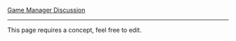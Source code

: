 [Game Manager Discussion](https://github.com/unitystation/unitystation/issues/14)

***
This page requires a concept, feel free to edit.